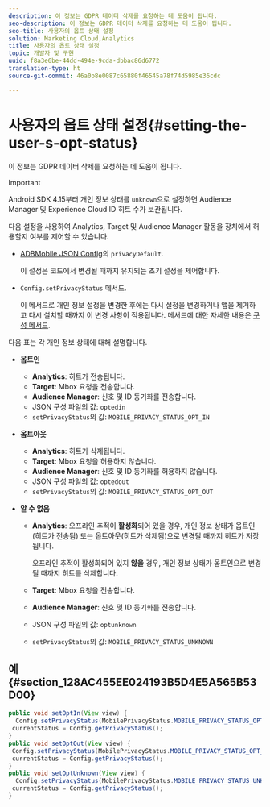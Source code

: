 ```yaml
---
description: 이 정보는 GDPR 데이터 삭제를 요청하는 데 도움이 됩니다.
seo-description: 이 정보는 GDPR 데이터 삭제를 요청하는 데 도움이 됩니다.
seo-title: 사용자의 옵트 상태 설정
solution: Marketing Cloud,Analytics
title: 사용자의 옵트 상태 설정
topic: 개발자 및 구현
uuid: f8a3e6be-44dd-494e-9cda-dbbac86d6772
translation-type: ht
source-git-commit: 46a0b8e0087c65880f46545a78f74d5985e36cdc

---
```



# 사용자의 옵트 상태 설정{#setting-the-user-s-opt-status}

이 정보는 GDPR 데이터 삭제를 요청하는 데 도움이 됩니다.

>[!IMPORTANT]
>
>Android SDK 4.15부터 개인 정보 상태를 `unknown`으로 설정하면 Audience Manager 및 Experience Cloud ID 히트 수가 보관됩니다.

다음 설정을 사용하여 Analytics, Target 및 Audience Manager 활동을 장치에서 허용할지 여부를 제어할 수 있습니다.

* [ADBMobile JSON Config](/help/android/configuration/json-config/json-config.md)의 `privacyDefault`.

   이 설정은 코드에서 변경될 때까지 유지되는 초기 설정을 제어합니다.

* `Config.setPrivacyStatus` 메서드.

   이 메서드로 개인 정보 설정을 변경한 후에는 다시 설정을 변경하거나 앱을 제거하고 다시 설치할 때까지 이 변경 사항이 적용됩니다. 메서드에 대한 자세한 내용은 [구성 메서드](/help/android/configuration/methods.md).

다음 표는 각 개인 정보 상태에 대해 설명합니다.

* **옵트인**

   * **Analytics**: 히트가 전송됩니다.
   * **Target**: Mbox 요청을 전송합니다.
   * **Audience Manager**: 신호 및 ID 동기화를 전송합니다.
   * JSON 구성 파일의 값: `optedin`
   * `setPrivacyStatus`의 값: `MOBILE_PRIVACY_STATUS_OPT_IN`

* **옵트아웃**

   * **Analytics**: 히트가 삭제됩니다.
   * **Target**: Mbox 요청을 허용하지 않습니다.
   * **Audience Manager**: 신호 및 ID 동기화를 허용하지 않습니다.
   * JSON 구성 파일의 값: `optedout`
   * `setPrivacyStatus`의 값: `MOBILE_PRIVACY_STATUS_OPT_OUT`

* **알 수 없음**

   * **Analytics**: 오프라인 추적이 **활성화**&#x200B;되어 있을 경우, 개인 정보 상태가 옵트인(히트가 전송됨) 또는 옵트아웃(히트가 삭제됨)으로 변경될 때까지 히트가 저장됩니다.

      오프라인 추적이 활성화되어 있지 <b>않을</b> 경우, 개인 정보 상태가 옵트인으로 변경될 때까지 히트를 삭제합니다.
   * **Target**: Mbox 요청을 전송합니다.
   * **Audience Manager**: 신호 및 ID 동기화를 전송합니다.
   * JSON 구성 파일의 값: `optunknown`
   * `setPrivacyStatus`의 값: `MOBILE_PRIVACY_STATUS_UNKNOWN`

## 예 {#section_128AC455EE024193B5D4E5A565B53D00}

```java
public void setOptIn(View view) { 
  Config.setPrivacyStatus(MobilePrivacyStatus.MOBILE_PRIVACY_STATUS_OPT_IN); 
 currentStatus = Config.getPrivacyStatus(); 
} 
public void setOptOut(View view) { 
 Config.setPrivacyStatus(MobilePrivacyStatus.MOBILE_PRIVACY_STATUS_OPT_OUT); 
 currentStatus = Config.getPrivacyStatus(); 
} 
public void setOptUnknown(View view) { 
  Config.setPrivacyStatus(MobilePrivacyStatus.MOBILE_PRIVACY_STATUS_UNKNOWN); 
 currentStatus = Config.getPrivacyStatus(); 
}
```

